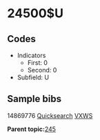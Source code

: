 # 24500$U

## Codes

-   Indicators
    -   First: 0
    -   Second: 0
-   Subfield: U

## Sample bibs

14869776 [Quicksearch](https://search.library.yale.edu/catalog/14869776) [VXWS](http://prodorbis.library.yale.edu:7014/vxws/GetHoldingsService?bibId=14869776)

**Parent topic:**[245](../../tags/245/245.md)

